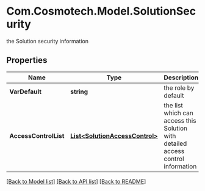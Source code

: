 # Com.Cosmotech.Model.SolutionSecurity
the Solution security information

## Properties

Name | Type | Description | Notes
------------ | ------------- | ------------- | -------------
**VarDefault** | **string** | the role by default | 
**AccessControlList** | [**List&lt;SolutionAccessControl&gt;**](SolutionAccessControl.md) | the list which can access this Solution with detailed access control information | 

[[Back to Model list]](../README.md#documentation-for-models) [[Back to API list]](../README.md#documentation-for-api-endpoints) [[Back to README]](../README.md)


